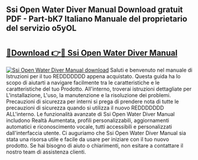 ## Ssi Open Water Diver Manual Download gratuit PDF - Part-bK7 Italiano Manuale del proprietario del servizio o5yOL

# <h2><a href="http://dfae0nm.blite.top/?on=Ssi+Open+Water+Diver+Manual">🔗Download 👉🔴 Ssi Open Water Diver Manual</a></h2>

[![Ssi Open Water Diver Manual download](https://i.imgur.com/lujVjoI.png)](http://dfae0nm.blite.top/?on=Ssi+Open+Water+Diver+Manual)
Saluti e benvenuto nel manuale di Istruzioni per il tuo REDDDDDDD appena acquistato. Questa guida ha lo scopo di aiutarti a navigare facilmente tra le caratteristiche e le caratteristiche del tuo Prodotto. All'interno, troverai istruzioni dettagliate per L'installazione, L'uso, la manutenzione e la risoluzione dei problemi. Precauzioni di sicurezza per interni si prega di prendere nota di tutte le precauzioni di sicurezza quando si utilizza il nuovo REDDDDDDD ALL'interno. Le funzionalità avanzate di Ssi Open Water Diver Manual includono Realtà Aumentata, profili personalizzabili, aggiornamenti automatici e riconoscimento vocale, tutti accessibili e personalizzati dall'interfaccia utente. Ci auguriamo che Ssi Open Water Diver Manual sia stata una risorsa utile e facile da usare per iniziare con il tuo nuovo prodotto. Se hai bisogno di aiuto o chiarimenti, non esitare a contattare il nostro team di assistenza clienti.
